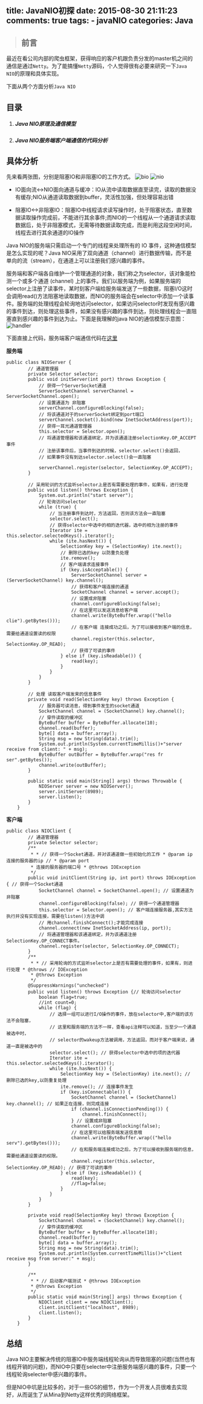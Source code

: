 title: JavaNIO初探
date: 2015-08-30 21:11:23
comments: true
tags: 
        - javaNIO
categories: Java
---
> ## 前言
最近在看公司内部的爬虫框架，获得响应的客户机跟负责分发的master机之间的通信是通过`Netty`。为了能搞懂`Netty`源码，个人觉得很有必要来研究一下`Java NIO`的原理和具体实现。

下面从两个方面分析`Java NIO`

## 目录
1. ##### Java NIO原理及通信模型
2. ##### Java NIO服务端客户端通信的代码分析

## 具体分析
先来看两张图，分别是阻塞IO和非阻塞IO的工作方式。<!-- more -->
![bio](https://raw.githubusercontent.com/su-kaiyao/record/master/others/imgs/bIO.png)
![nio](http://dl.iteye.com/upload/attachment/0066/2123/c17e2880-a712-349f-a818-2c921303f224.jpg)

* IO面向流<->NIO面向通道与缓冲：IO从流中读取数据直至读完，读取的数据没有缓存;NIO从通道读取数据到buffer，灵活性加强，但处理容易出错

* 阻塞IO<->非阻塞IO：阻塞IO中线程请求读写操作时，处于阻塞状态，直至数据读取操作完成前，不能进行其余事件;而NIO的一个线程从一个通道请求读取数据后，处于非阻塞模式，无需等待数据读取完成，而是利用这段空闲时间，线程去进行其余通道的IO操作

 Java NIO的服务端只需启动一个专门的线程来处理所有的 IO 事件，这种通信模型是怎么实现的呢？Java NIO采用了双向通道（channel）进行数据传输，而不是单向的流（stream），在通道上可以注册我们感兴趣的事件。

 服务端和客户端各自维护一个管理通道的对象，我们称之为selector，该对象能检测一个或多个通道 (channel) 上的事件。我们以服务端为例，如果服务端的selector上注册了读事件，某时刻客户端给服务端发送了一些数据，阻塞I/O这时会调用read()方法阻塞地读取数据，而NIO的服务端会在selector中添加一个读事件。服务端的处理线程会轮询地访问selector，如果访问selector时发现有感兴趣的事件到达，则处理这些事件，如果没有感兴趣的事件到达，则处理线程会一直阻塞直到感兴趣的事件到达为止。下面是我理解的java NIO的通信模型示意图：
 ![handler](http://dl.iteye.com/upload/attachment/0066/3190/0184183e-286c-34f1-9742-4adaa28b7003.jpg)

 下面直接上代码，服务端客户端通信代码在[这里](https://github.com/xchunzhao/nettyDemo/tree/master/netty/src/main/java/JavaNio)

**服务端**
```
public class NIOServer {
        // 通道管理器
        private Selector selector;
        public void initServer(int port) throws Exception {
            // 获得一个ServerSocket通道
            ServerSocketChannel serverChannel = ServerSocketChannel.open();
            // 设置通道为 非阻塞
            serverChannel.configureBlocking(false);
            // 将该通道对于的serverSocket绑定到port端口
            serverChannel.socket().bind(new InetSocketAddress(port));
            // 获得一耳光通道管理器
            this.selector = Selector.open();
            // 将通道管理器和该通道绑定，并为该通道注册selectionKey.OP_ACCEPT事件
            // 注册该事件后，当事件到达的时候，selector.select()会返回，
            // 如果事件没有到达selector.select()会一直阻塞

            serverChannel.register(selector, SelectionKey.OP_ACCEPT);
        }

        // 采用轮训的方式监听selector上是否有需要处理的事件，如果有，进行处理
        public void listen() throws Exception {
            System.out.println("start server");
            // 轮询访问selector
            while (true) {
                // 当注册事件到达时，方法返回，否则该方法会一直阻塞
                selector.select();
                // 获得selector中选中的相的迭代器，选中的相为注册的事件
                Iterator ite = this.selector.selectedKeys().iterator();
                while (ite.hasNext()) {
                    SelectionKey key = (SelectionKey) ite.next();
                    // 删除已选的key 以防重负处理
                    ite.remove();
                    // 客户端请求连接事件
                    if (key.isAcceptable()) {
                        ServerSocketChannel server = (ServerSocketChannel) key.channel();
                        // 获得和客户端连接的通道
                        SocketChannel channel = server.accept();
                        // 设置成非阻塞
                        channel.configureBlocking(false);
                        // 在这里可以发送消息给客户端
                        channel.write(ByteBuffer.wrap(("hello clie").getBytes()));
                        // 在客户端 连接成功之后，为了可以接收到客户端的信息，需要给通道设置读的权限
                        channel.register(this.selector, SelectionKey.OP_READ);
                        // 获得了可读的事件
                    } else if (key.isReadable()) {
                        read(key);
                    }
                }
            }
        }

        // 处理 读取客户端发来的信息事件
        private void read(SelectionKey key) throws Exception {
            // 服务器可读消息，得到事件发生的socket通道
            SocketChannel channel = (SocketChannel) key.channel();
            // 穿件读取的缓冲区
            ByteBuffer buffer = ByteBuffer.allocate(10);
            channel.read(buffer);
            byte[] data = buffer.array();
            String msg = new String(data).trim();
            System.out.println(System.currentTimeMillis()+"server receive from client: " + msg);
            ByteBuffer outBuffer = ByteBuffer.wrap("res fr ser".getBytes());
            channel.write(outBuffer);
        }

        public static void main(String[] args) throws Throwable {
            NIOServer server = new NIOServer();
            server.initServer(8989);
            server.listen();
        }
    }

```

**客户端**
```
public class NIOClient {
        // 通道管理器
        private Selector selector;
        /**
         * * // 获得一个Socket通道，并对该通道做一些初始化的工作 * @param ip 连接的服务器的ip // * @param port
         * 连接的服务器的端口号 * @throws IOException
         */
        public void initClient(String ip, int port) throws IOException { // 获得一个Socket通道
            SocketChannel channel = SocketChannel.open(); // 设置通道为非阻塞
            channel.configureBlocking(false); // 获得一个通道管理器
            this.selector = Selector.open(); // 客户端连接服务器,其实方法执行并没有实现连接，需要在listen()方法中调
            // 用channel.finishConnect();才能完成连接
            channel.connect(new InetSocketAddress(ip, port));
            // 将通道管理器和该通道绑定，并为该通道注册SelectionKey.OP_CONNECT事件。
            channel.register(selector, SelectionKey.OP_CONNECT);
        }
        /**
         * * // 采用轮询的方式监听selector上是否有需要处理的事件，如果有，则进行处理 * @throws // IOException
         * @throws Exception
         */
        @SuppressWarnings("unchecked")
        public void listen() throws Exception {// 轮询访问selector
            boolean flag=true;
            //int count=0;
            while (flag) {
                // 选择一组可以进行I/O操作的事件，放在selector中,客户端的该方法不会阻塞，
                // 这里和服务端的方法不一样，查看api注释可以知道，当至少一个通道被选中时，
                // selector的wakeup方法被调用，方法返回，而对于客户端来说，通道一直是被选中的
                selector.select(); // 获得selector中选中的项的迭代器
                Iterator ite = this.selector.selectedKeys().iterator();
                while (ite.hasNext()) {
                    SelectionKey key = (SelectionKey) ite.next(); // 删除已选的key,以防重复处理
                    ite.remove(); // 连接事件发生
                    if (key.isConnectable()) {
                        SocketChannel channel = (SocketChannel) key.channel(); // 如果正在连接，则完成连接
                        if (channel.isConnectionPending()) {
                            channel.finishConnect();
                        } // 设置成非阻塞
                        channel.configureBlocking(false);
                        // 在这里可以给服务端发送信息哦
                        channel.write(ByteBuffer.wrap(("hello serv").getBytes()));
                        // 在和服务端连接成功之后，为了可以接收到服务端的信息，需要给通道设置读的权限。
                        channel.register(this.selector, SelectionKey.OP_READ); // 获得了可读的事件
                    } else if (key.isReadable()) {
                        read(key);
                        //flag=false;
                    }
                }
            }
        }

        private void read(SelectionKey key) throws Exception {
            SocketChannel channel = (SocketChannel) key.channel();
            // 穿件读取的缓冲区
            ByteBuffer buffer = ByteBuffer.allocate(10);
            channel.read(buffer);
            byte[] data = buffer.array();
            String msg = new String(data).trim();
            System.out.println(System.currentTimeMillis()+"client receive msg from server:" + msg);
        }

        /**
         * * // 启动客户端测试 * @throws IOException
         * @throws Exception
         */
        public static void main(String[] args) throws Exception {
            NIOClient client = new NIOClient();
            client.initClient("localhost", 8989);
            client.listen();
        }
    }
```

## 总结
Java NIO主要解决传统的阻塞IO中服务端线程轮询从而导致阻塞的问题(当然也有线程开销的问题)，而NIO中只要在selecter中注册服务端感兴趣的事件，只要一个线程轮询selecter中感兴趣的事件。

但是NIO中坑是比较多的，对于一些OS的细节，作为一个开发人员很难去实现好，从而诞生了从Mina到Netty这样优秀的网络框架。
